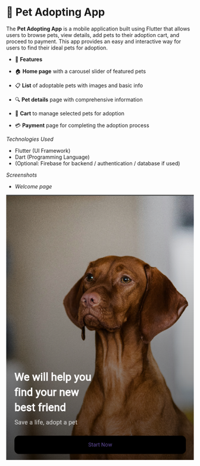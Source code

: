 # 🐾 Pet Adopting App
The **Pet Adopting App** is a mobile application built using Flutter that allows users to browse pets, view details, add pets to their adoption cart, and proceed to payment. This app provides an easy and interactive way for users to find their ideal pets for adoption.

- 🚀 **Features**
- 🏠 **Home page** with a carousel slider of featured pets

- 📋 **List** of adoptable pets with images and basic info

- 🔍 **Pet details** page with comprehensive information

- 🛒 **Cart** to manage selected pets for adoption

- 💳 **Payment** page for completing the adoption process

*Technologies Used*
- Flutter (UI Framework)
- Dart (Programming Language)
- (Optional: Firebase for backend / authentication / database if used)

*Screenshots*
- *Welcome page*

![image](./Asset/Images/Screenshot%202025-06-18%20082212.png)